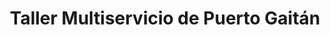 ---
title: "Taller Multiservicio de Puerto Gaitán"
url: /puerto-gaitan/taller-multiservicio-de-puerto-gaitan/
shop: Autowerkstatt
---